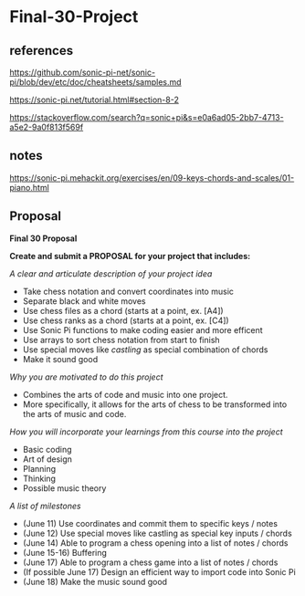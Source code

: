 # Final-30-Project
## references
https://github.com/sonic-pi-net/sonic-pi/blob/dev/etc/doc/cheatsheets/samples.md

https://sonic-pi.net/tutorial.html#section-8-2

https://stackoverflow.com/search?q=sonic+pi&s=e0a6ad05-2bb7-4713-a5e2-9a0f813f569f

## notes

https://sonic-pi.mehackit.org/exercises/en/09-keys-chords-and-scales/01-piano.html

## Proposal

<strong> Final 30 Proposal </strong>

 <b> Create and submit a PROPOSAL for your project that includes: </b>

<em> A clear and articulate description of your project idea </em>
* Take chess notation and convert coordinates into music
* Separate black and white moves
* Use chess files as a chord (starts at a point, ex. [A4])
* Use chess ranks as a chord (starts at a point, ex. [C4])
* Use Sonic Pi functions to make coding easier and more efficent
* Use arrays to sort chess notation from start to finish
* Use special moves like <i> castling </i> as special combination of chords
* Make it sound good


<em> Why you are motivated to do this project </em>
* Combines the arts of code and music into one project.
* More specifically, it allows for the arts of chess to be transformed into the arts of music and code.

<em> How you will incorporate your learnings from this course into the project </em>
* Basic coding
* Art of design
* Planning
* Thinking 
* Possible music theory

<em> A list of milestones </em>
* (June 11) Use coordinates and commit them to specific keys / notes
* (June 12) Use special moves like castling as special key inputs / chords
* (June 14) Able to program a chess opening into a list of notes / chords
* (June 15-16) Buffering
* (June 17) Able to program a chess game into a list of notes / chords
* (If possible June 17) Design an efficient way to import code into Sonic Pi
* (June 18) Make the music sound good
